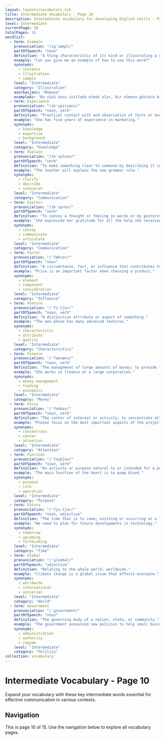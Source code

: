 ```yaml
---
layout: layouts/vocabulary.njk
title: Intermediate Vocabulary - Page 10
description: Intermediate vocabulary for developing English skills - Page 10 of 15
level: Intermediate
currentPage: 10
totalPages: 15
wordlist: 
  - term: Example
    pronunciation: "/ɪɡˈzæmpl/"
    partOfSpeech: "noun"
    definition: "A thing characteristic of its kind or illustrating a general rule."
    example: "Can you give me an example of how to use this word?"
    synonyms: 
      - instance
      - illustration
      - sample
    level: "Intermediate"
    category: "Illustration"
    azerbaijani: "Nümunə"
    exampleAz: "Bu sözü necə istifadə etmək olar, bir nümunə göstərə bilərsinizmi?"
  - term: Experience
    pronunciation: "/ɪkˈspɪriəns/"
    partOfSpeech: "noun, verb"
    definition: "Practical contact with and observation of facts or events."
    example: "She has five years of experience in marketing."
    synonyms: 
      - knowledge
      - expertise
      - background
    level: "Intermediate"
    category: "Knowledge"
  - term: Explain
    pronunciation: "/ɪkˈspleɪn/"
    partOfSpeech: "verb"
    definition: "To make something clear to someone by describing it in more detail."
    example: "The teacher will explain the new grammar rule."
    synonyms: 
      - clarify
      - describe
      - interpret
    level: "Intermediate"
    category: "Communication"
  - term: Express
    pronunciation: "/ɪkˈspres/"
    partOfSpeech: "verb"
    definition: "To convey a thought or feeling in words or by gestures and conduct."
    example: "She expressed her gratitude for all the help she received."
    synonyms: 
      - convey
      - communicate
      - articulate
    level: "Intermediate"
    category: "Communication"
  - term: Factor
    pronunciation: "/ˈfæktər/"
    partOfSpeech: "noun"
    definition: "A circumstance, fact, or influence that contributes to a result."
    example: "Price is an important factor when choosing a product."
    synonyms: 
      - element
      - component
      - consideration
    level: "Intermediate"
    category: "Influence"
  - term: Feature
    pronunciation: "/ˈfiːtʃər/"
    partOfSpeech: "noun, verb"
    definition: "A distinctive attribute or aspect of something."
    example: "The new phone has many advanced features."
    synonyms: 
      - characteristic
      - attribute
      - quality
    level: "Intermediate"
    category: "Characteristics"
  - term: Finance
    pronunciation: "/ˈfaɪnæns/"
    partOfSpeech: "noun, verb"
    definition: "The management of large amounts of money; to provide funding for."
    example: "She works in finance at a large corporation."
    synonyms: 
      - money management
      - funding
      - economics
    level: "Intermediate"
    category: "Money"
  - term: Focus
    pronunciation: "/ˈfoʊkəs/"
    partOfSpeech: "noun, verb"
    definition: "The center of interest or activity; to concentrate attention or effort."
    example: "Please focus on the most important aspects of the project."
    synonyms: 
      - concentrate
      - center
      - attention
    level: "Intermediate"
    category: "Attention"
  - term: Function
    pronunciation: "/ˈfʌŋkʃən/"
    partOfSpeech: "noun, verb"
    definition: "An activity or purpose natural to or intended for a person or thing."
    example: "The main function of the heart is to pump blood."
    synonyms: 
      - purpose
      - role
      - operation
    level: "Intermediate"
    category: "Purpose"
  - term: Future
    pronunciation: "/ˈfjuːtʃər/"
    partOfSpeech: "noun, adjective"
    definition: "The time that is to come; existing or occurring at a later time."
    example: "We need to plan for future developments in technology."
    synonyms: 
      - tomorrow
      - upcoming
      - forthcoming
    level: "Intermediate"
    category: "Time"
  - term: Global
    pronunciation: "/ˈɡloʊbəl/"
    partOfSpeech: "adjective"
    definition: "Relating to the whole world; worldwide."
    example: "Climate change is a global issue that affects everyone."
    synonyms: 
      - worldwide
      - international
      - universal
    level: "Intermediate"
    category: "World"
  - term: Government
    pronunciation: "/ˈɡʌvərnmənt/"
    partOfSpeech: "noun"
    definition: "The governing body of a nation, state, or community."
    example: "The government announced new policies to help small businesses."
    synonyms: 
      - administration
      - authority
      - regime
    level: "Intermediate"
    category: "Politics"
collection: vocabulary
---
```


# Intermediate Vocabulary - Page 10

Expand your vocabulary with these key intermediate words essential for effective communication in various contexts.

## Navigation
This is page 10 of 15. Use the navigation below to explore all vocabulary pages.
